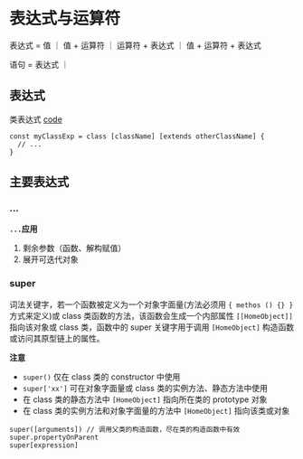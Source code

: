 # 表达式与运算符

表达式 = 值 ｜ 值 + 运算符 ｜ 运算符 + 表达式 ｜ 值 + 运算符 + 表达式

语句 = 表达式 ｜ 

## 表达式

类表达式 [code](../code/classExp.js)

```
const myClassExp = class [className] [extends otherClassName] {
  // ...
}
```

## 主要表达式
### ...

**`...`应用**
1. 剩余参数（函数、解构赋值）
2. 展开可迭代对象

### super

词法关键字，若一个函数被定义为一个对象字面量(方法必须用 `{ methos () {} }` 方式来定义)或 class 类函数的方法，该函数会生成一个内部属性 `[[HomeObject]]` 指向该对象或 class 类，函数中的 super 关键字用于调用 `[HomeObject]` 构造函数或访问其原型链上的属性。

**注意**
- `super()` 仅在 class 类的 constructor 中使用
- `super['xx']` 可在对象字面量或 class 类的实例方法、静态方法中使用
- 在 class 类的静态方法中 `[HomeObject]` 指向所在类的 prototype 对象
- 在 class 类的实例方法和对象字面量的方法中 `[HomeObject]` 指向该类或对象

```
super([arguments]) // 调用父类的构造函数，尽在类的构造函数中有效
super.propertyOnParent
super[expression]
```
